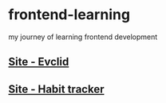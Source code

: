 # frontend-learning
my journey of learning frontend development
## [Site - Evclid](https://immortalle22.github.io/js-learning/html-skilbox/weblayout/13_javascript/)
## [Site - Habit tracker](https://immortalle22.github.io/js-learning/LearningProject/)
